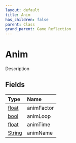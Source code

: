 ```yaml
---
layout: default
title: Anim
has_children: false
parent: Class
grand_parent: Game Reflection
---
```

# Anim
Description 

## Fields
| Type | Name |
|:-------------|:--------------|
| [float](/game-reflection/components/float.md) | animFactor |
| [bool](/game-reflection/components/bool.md) | animLoop |
| [float](/game-reflection/components/float.md) | animTime |
| [String](/game-reflection/components/string.md) | animName |
